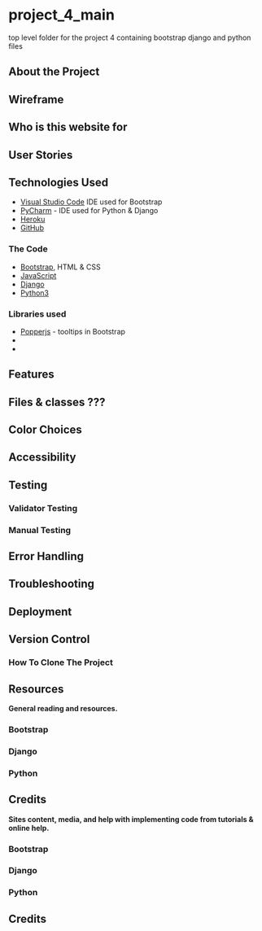 # project_4_main

top level folder for the project 4 containing bootstrap django and python files

## About the Project

## Wireframe

## Who is this website for

## User Stories

## Technologies Used

- [Visual Studio Code](https://code.visualstudio.com/) IDE used for Bootstrap
- [PyCharm](https://www.jetbrains.com/pycharm/) - IDE used for Python & Django
- [Heroku](https://www.heroku.com/)
- [GitHub](https://github.com/)

### The Code

- [Bootstrap](https://getbootstrap.com/), HTML & CSS
- [JavaScript](https://www.javascript.com/)
- [Django](https://www.djangoproject.com/)
- [Python3](https://www.python.org/)

### Libraries used

- [Popperjs](https://popper.js.org/) - tooltips in Bootstrap
-
-

## Features

## Files & classes ???

## Color Choices

## Accessibility

## Testing

### Validator Testing

### Manual Testing

## Error Handling

## Troubleshooting

## Deployment

## Version Control

### How To Clone The Project

## Resources

**General reading and resources.**

### Bootstrap

### Django

### Python

## Credits

**Sites content, media, and help with implementing code from tutorials & online help.**

### Bootstrap

### Django

### Python

## Credits
